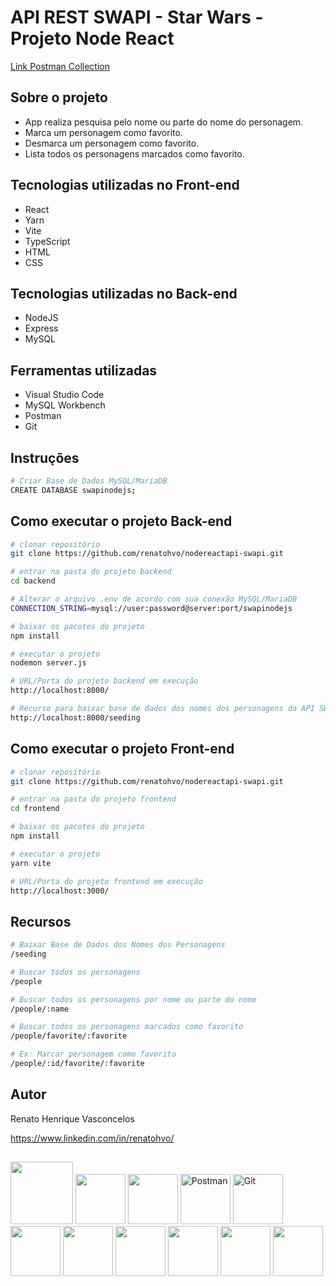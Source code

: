 # API REST SWAPI - Star Wars - Projeto Node React
[Link Postman Collection](https://elements.getpostman.com/redirect?entityId=21956516-78004321-08d4-4c3e-a84b-2ec5a7bc2f8e&entityType=collection "Link Postman Collection")

## Sobre o projeto
- App realiza pesquisa pelo nome ou parte do nome do personagem.
- Marca um personagem como favorito.
- Desmarca um personagem como favorito.
- Lista todos os personagens marcados como favorito.

## Tecnologias utilizadas no Front-end

- React
- Yarn
- Vite
- TypeScript
- HTML
- CSS

## Tecnologias utilizadas no Back-end

- NodeJS
- Express
- MySQL

## Ferramentas utilizadas

- Visual Studio Code
- MySQL Workbench
- Postman
- Git

## Instruções

```bash
# Criar Base de Dados MySQL/MariaDB
CREATE DATABASE swapinodejs;
```

## Como executar o projeto Back-end

```bash
# clonar repositório
git clone https://github.com/renatohvo/nodereactapi-swapi.git

# entrar na pasta do projeto backend
cd backend

# Alterar o arquivo .env de acordo com sua conexão MySQL/MariaDB
CONNECTION_STRING=mysql://user:password@server:port/swapinodejs

# baixar os pacotes do projeto
npm install

# executar o projeto
nodemon server.js

# URL/Porta do projeto backend em execução
http://localhost:8000/

# Recurso para baixar base de dados dos nomes dos personagens da API SWAPI
http://localhost:8000/seeding
```

## Como executar o projeto Front-end

```bash
# clonar repositório
git clone https://github.com/renatohvo/nodereactapi-swapi.git

# entrar na pasta do projeto frontend
cd frontend

# baixar os pacotes do projeto
npm install

# executar o projeto
yarn vite

# URL/Porta do projeto frontend em execução
http://localhost:3000/
```

## Recursos

```bash
# Baixar Base de Dados dos Nomes dos Personagens
/seeding

# Buscar todos os personagens
/people

# Buscar todos os personagens por nome ou parte do nome
/people/:name

# Buscar todos os personagens marcados como favorito
/people/favorite/:favorite

# Ex: Marcar personagem como favorito
/people/:id/favorite/:favorite

```

## Autor

Renato Henrique Vasconcelos

https://www.linkedin.com/in/renatohvo/

## 

<div display: inline-block>
    <img src="https://cdn.jsdelivr.net/gh/devicons/devicon/icons/nodejs/nodejs-plain-wordmark.svg" width="100" heigth="100" />
    <img src="https://cdn.jsdelivr.net/gh/devicons/devicon/icons/express/express-original.svg" width="80" heigth="80" />
    <img src="https://cdn.jsdelivr.net/gh/devicons/devicon/icons/mysql/mysql-original.svg" width="80" heigth="80" />
    <img src="https://www.vectorlogo.zone/logos/getpostman/getpostman-icon.svg" alt="Postman" width="80" height="80"/>
    <img src="https://cdn.jsdelivr.net/gh/devicons/devicon/icons/git/git-plain.svg" alt="Git" width="80" heigth="80" />
</div>
<div display: inline-block>
    <img src="https://cdn.jsdelivr.net/gh/devicons/devicon/icons/react/react-original.svg" width="80" heigth="80" />
    <img src="https://cdn.jsdelivr.net/gh/devicons/devicon/icons/yarn/yarn-original.svg" width="80" heigth="80" />
    <img src="https://cdn.jsdelivr.net/gh/devicons/devicon/icons/typescript/typescript-original.svg" width="80" heigth="80" />
    <img src="https://cdn.jsdelivr.net/gh/devicons/devicon/icons/html5/html5-original.svg" width="80" heigth="80" />
    <img src="https://cdn.jsdelivr.net/gh/devicons/devicon/icons/css3/css3-original.svg" width="80" heigth="80" />
        <img src="https://cdn.jsdelivr.net/gh/devicons/devicon/icons/vscode/vscode-original.svg" width="80" heigth="80" />
</div>
